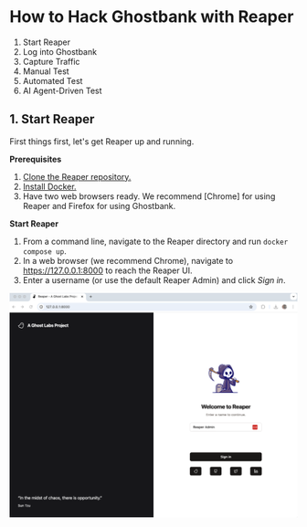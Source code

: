 # How to Hack Ghostbank with Reaper

1. Start Reaper
2. Log into Ghostbank
3. Capture Traffic
4. Manual Test
5. Automated Test
6. AI Agent-Driven Test

## 1. Start Reaper
First things first, let's get Reaper up and running.

**Prerequisites**
1. [Clone the Reaper repository.](https://docs.github.com/en/desktop/adding-and-cloning-repositories/cloning-a-repository-from-github-to-github-desktop)
2. [Install Docker.](https://docs.docker.com/engine/install/)
3. Have two web browsers ready. We recommend [Chrome] for using Reaper and Firefox for using Ghostbank.

**Start Reaper**
1. From a command line, navigate to the Reaper directory and run `docker compose up`. 
2. In a web browser (we recommend Chrome), navigate to https://127.0.0.1:8000 to reach the Reaper UI.
3. Enter a username (or use the default Reaper Admin) and click *Sign in*.

![Reaper Login Page](docs/img/reaper_login.png)
